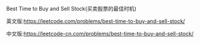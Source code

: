 Best Time to Buy and Sell Stock(买卖股票的最佳时机)

英文版:https://leetcode.com/problems/best-time-to-buy-and-sell-stock/

中文版:https://leetcode-cn.com/problems/best-time-to-buy-and-sell-stock/
